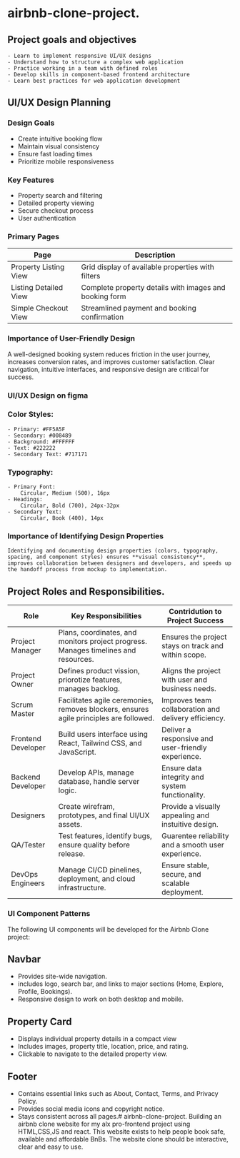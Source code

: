 # airbnb-clone-project.
## Project goals and objectives
	- Learn to implement responsive UI/UX designs
	- Understand how to structure a complex web application
	- Practice working in a team with defined roles
	- Develop skills in component-based frontend architecture
	- Learn best practices for web application development

## UI/UX Design Planning

### Design Goals
- Create intuitive booking flow
- Maintain visual consistency
- Ensure fast loading times
- Prioritize mobile responsiveness

### Key Features
- Property search and filtering
- Detailed property viewing
- Secure checkout process
- User authentication

### Primary Pages

| Page                  | Description                                                  |
|-----------------------|--------------------------------------------------------------|
| Property Listing View | Grid display of available properties with filters            |
| Listing Detailed View | Complete property details with images and booking form       |
| Simple Checkout View  | Streamlined payment and booking confirmation                 |

### Importance of User-Friendly Design
A well-designed booking system reduces friction in the user journey, increases conversion rates, and improves customer satisfaction. Clear navigation, intuitive interfaces, and responsive design are critical for success.

### UI/UX Design on figma
   
### Color Styles:
	- Primary: #FF5A5F
	- Secondary: #008489
	- Background: #FFFFFF
	- Text: #222222
	- Secondary Text: #717171
### Typography:
	- Primary Font:
		Circular, Medium (500), 16px
	- Headings:
	  	Circular, Bold (700), 24px-32px
	- Secondary Text:
	  	Circular, Book (400), 14px

### Importance of Identifying Design Properties
	Identifying and documenting design properties (colors, typography, spacing, and component styles) ensures **visual consistency**, improves collaboration between designers and developers, and speeds up the handoff process from mockup to implementation.

## Project Roles and Responsibilities.
   
| Role | Key Responsibilities | Contridution to Project Success |
|------|----------------------|---------------------------------|
| Project Manager | Plans, coordinates, and monitors project progress. Manages timelines and resources. | Ensures the project stays on track and within scope. |
| Project Owner | Defines product vission, priorotize features, manages backlog. | Aligns the project with user and business needs. |
| Scrum Master | Facilitates agile ceremonies, removes blockers, ensures agile principles are followed. | Improves team collaboration and delivery efficiency. |
| Frontend Developer | Build users interface using React, Tailwind CSS, and JavaScript. | Deliver a responsive and user-friendly experience. |
| Backend Developer | Develop APIs, manage database, handle server logic. | Ensure data integrity and system functionality. |
| Designers | Create wirefram, prototypes, and final UI/UX assets. | Provide a visually appealing and instuitive design. |
| QA/Tester | Test features, identify bugs, ensure quality before release. | Guarentee reliability and a smooth user experience. |
| DevOps Engineers | Manage CI/CD pinelines, deployment, and cloud infrastructure. | Ensure stable, secure, and scalable deployment. |

### UI Component Patterns

The following UI components will be developed for the Airbnb Clone project:

## Navbar

- Provides site-wide navigation.
- includes logo, search bar, and links to major sections (Home, Explore, Profile, Bookings).
- Responsive design to work on both desktop and mobile.

## Property Card

- Displays individual property details in a compact view
- Includes images, property title, location, price, and rating.
- Clickable to navigate to the detailed property view.

## Footer

- Contains essential links such as About, Contact, Terms, and Privacy Policy.
- Provides social media icons and copyright notice.
- Stays consistent across all pages.# airbnb-clone-project.
Building an airbnb clone website for my alx pro-frontend project using HTML,CSS,JS and react. This website exists to help people book safe, available and affordable BnBs. The website clone should be interactive, clear and easy to use.
